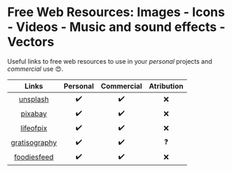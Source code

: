 # Free Web Resources: Images - Icons - Videos - Music and sound effects - Vectors

Useful links to free web resources to use in your *personal* projects and *commercial* use 😍.

| Links | Personal | Commercial | Atribution |
| :------: | :------: | :------: | :------: |
| [unsplash](https://unsplash.com/) | ✔️ |  ✔️  |  ❌  |
| [pixabay](https://pixabay.com/) | ✔️ |  ✔️  |  ❌  |
| [lifeofpix](https://www.lifeofpix.com/) | ✔️ |  ✔️  |  ❌  |
| [gratisography](https://gratisography.com/) | ✔️ |  ✔️  |  ❓  |
| [foodiesfeed](https://www.foodiesfeed.com/) | ✔️ |  ✔️  |  ❌  |
